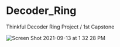 # Decoder_Ring
Thinkful Decoder Ring Project / 1st Capstone

![Screen Shot 2021-09-13 at 1 32 28 PM](https://user-images.githubusercontent.com/52841881/133152688-977f104b-ffae-42fd-bc2d-ef1ddf275994.png)
